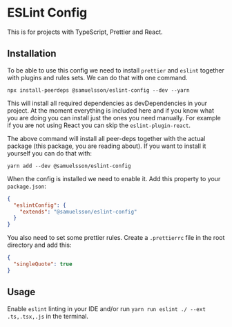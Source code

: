 # ESLint Config

This is for projects with TypeScript, Prettier and React.

## Installation

To be able to use this config we need to install `prettier` and `eslint` together with plugins and rules sets. We can do that with one command.

```shell
npx install-peerdeps @samuelsson/eslint-config --dev --yarn
```

This will install all required dependencies as devDependencies in your project. At the moment everything is included here and if you know what you are doing you can install just the ones you need manually. For example if you are not using React you can skip the `eslint-plugin-react`.

The above command will install all peer-deps together with the actual package (this package, you are reading about). If you want to install it yourself you can do that with:

```shell
yarn add --dev @samuelsson/eslint-config
```

When the config is installed we need to enable it. Add this property to your `package.json`:

```json
{
  "eslintConfig": {
    "extends": "@samuelsson/eslint-config"
  }
}
```

You also need to set some prettier rules. Create a `.prettierrc` file in the root directory and add this:

````json
{
  "singleQuote": true
}
````

## Usage

Enable `eslint` linting in your IDE and/or run `yarn run eslint ./ --ext .ts,.tsx,.js` in the terminal.
